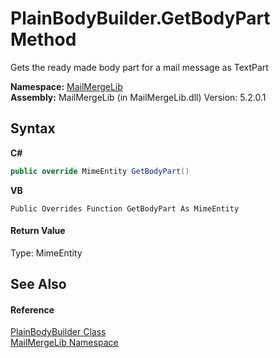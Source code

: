 # PlainBodyBuilder.GetBodyPart Method 
 

Gets the ready made body part for a mail message as TextPart

**Namespace:**&nbsp;<a href="31c6ebbe-d683-7561-7308-5a5ee1f76bf5">MailMergeLib</a><br />**Assembly:**&nbsp;MailMergeLib (in MailMergeLib.dll) Version: 5.2.0.1

## Syntax

**C#**<br />
``` C#
public override MimeEntity GetBodyPart()
```

**VB**<br />
``` VB
Public Overrides Function GetBodyPart As MimeEntity
```


#### Return Value
Type: MimeEntity

## See Also


#### Reference
<a href="a24e7260-b0e5-d5e5-f242-dc34bde483b0">PlainBodyBuilder Class</a><br /><a href="31c6ebbe-d683-7561-7308-5a5ee1f76bf5">MailMergeLib Namespace</a><br />